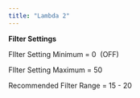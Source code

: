 ```yaml
---
title: "Lambda 2"
---
```




**Filter Settings**


FIlter Setting Minimum = 0&nbsp; (OFF)

FIlter Setting Maximum = 50

Recommended Filter Range = 15 - 20
